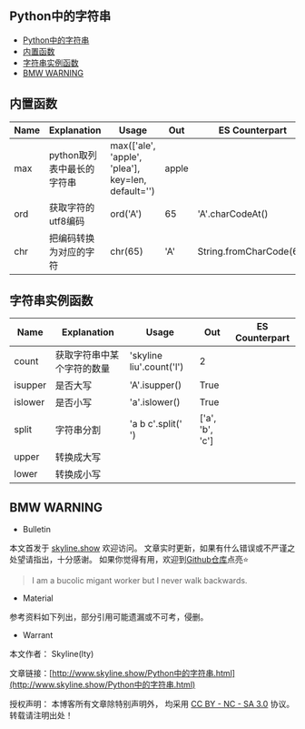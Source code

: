 ## Python中的字符串


<!-- @import "[TOC]" {cmd="toc" depthFrom=1 depthTo=6 orderedList=false} -->

<!-- code_chunk_output -->

- [Python中的字符串](#python中的字符串)
- [内置函数](#内置函数)
- [字符串实例函数](#字符串实例函数)
- [BMW WARNING](#bmw-warning)

<!-- /code_chunk_output -->

## 内置函数

| Name | Explanation | Usage | Out | ES Counterpart |
| --- | --- | --- | --- | --- |
| max | python取列表中最长的字符串 | max(['ale', 'apple', 'plea'], key=len, default='') | apple |  |
| ord | 获取字符的utf8编码 | ord('A') | 65 | 'A'.charCodeAt() |
| chr | 把编码转换为对应的字符 | chr(65) | 'A' | String.fromCharCode(65) |

## 字符串实例函数
| Name | Explanation | Usage | Out | ES Counterpart |
| --- | --- | --- | --- | --- |
| count | 获取字符串中某个字符的数量 | 'skyline liu'.count('l') | 2 |  |
| isupper | 是否大写 | 'A'.isupper() | True |  |
| islower | 是否小写 | 'a'.islower() | True |  |
| split | 字符串分割 | 'a b c'.split(' ') | ['a', 'b', 'c'] |  |
| upper | 转换成大写 |  |  |  |
| lower | 转换成小写 |  |  |  |

## BMW WARNING

- Bulletin

本文首发于 [skyline.show](http://www.skyline.show) 欢迎访问。
文章实时更新，如果有什么错误或不严谨之处望请指出，十分感谢。
如果你觉得有用，欢迎到[Github仓库](https://github.com/skylinety/Blog)点亮⭐️


> I am a bucolic migant worker but I never walk backwards.

- Material

参考资料如下列出，部分引用可能遗漏或不可考，侵删。

>  

- Warrant

本文作者： Skyline(lty)

文章链接：[http://www.skyline.show/Python中的字符串.html](http://www.skyline.show/Python中的字符串.html)

授权声明： 本博客所有文章除特别声明外， 均采用 [CC BY - NC - SA 3.0](https://creativecommons.org/licenses/by-nc-sa/3.0/deed.zh) 协议。 转载请注明出处！
